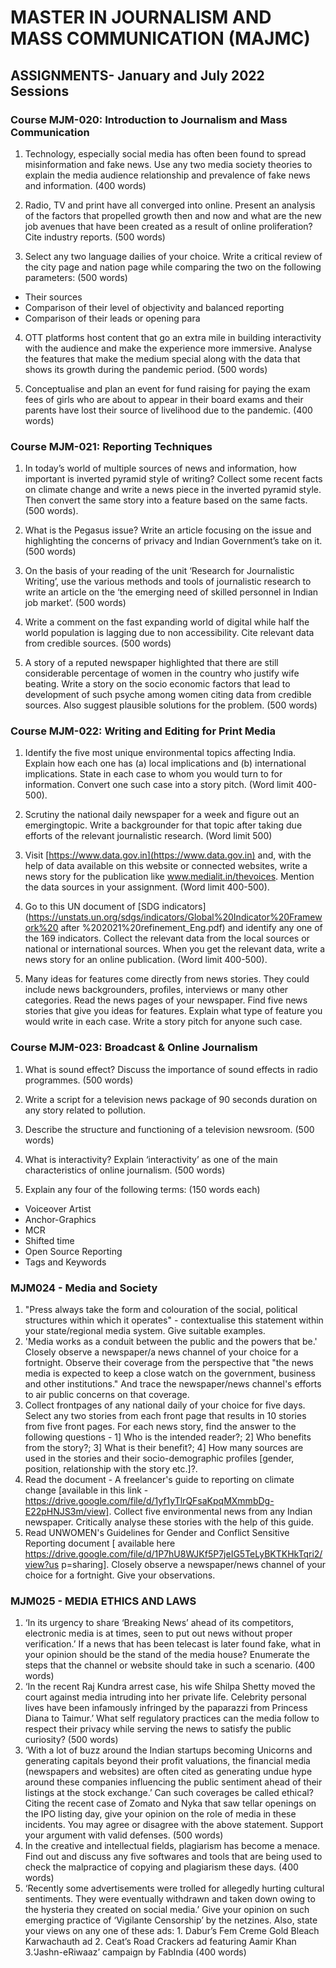 # MASTER IN JOURNALISM AND MASS COMMUNICATION (MAJMC)

## ASSIGNMENTS- January and July 2022 Sessions

### Course MJM-020: Introduction to Journalism and Mass Communication

1. Technology, especially social media has often been found to spread misinformation and fake news. Use any two media society theories to explain the media audience relationship and prevalence of fake news and information. (400 words)

2. Radio, TV and print have all converged into online. Present an analysis of the factors that propelled growth then and now and what are the new job avenues that have been created as a result of online proliferation? Cite industry reports. (500 words)

3. Select any two language dailies of your choice. Write a critical review of the city page and nation page while comparing the two on the following parameters: (500 words)
  + Their sources
  + Comparison of their level of objectivity and balanced reporting
  + Comparison of their leads or opening para

4. OTT platforms host content that go an extra mile in building interactivity with the audience and make the experience more immersive. Analyse the features that make the
medium special along with the data that shows its growth during the pandemic period. (500 words)

5. Conceptualise and plan an event for fund raising for paying the exam fees of girls who are about to appear in their board exams and their parents have lost their source of livelihood due to the pandemic. (400 words)

### Course MJM-021: Reporting Techniques

1. In today’s world of multiple sources of news and information, how important is inverted pyramid style of writing? Collect some recent facts on climate change and write a news piece in the inverted pyramid style. Then convert the same story into a feature based on the same facts. (500 words).

2. What is the Pegasus issue? Write an article focusing on the issue and highlighting the concerns of privacy and Indian Government’s take on it. (500 words)

3. On the basis of your reading of the unit ‘Research for Journalistic Writing’, use the various methods and tools of journalistic research to write an article on the ‘the emerging need of skilled personnel in Indian job market’. (500 words)

4. Write a comment on the fast expanding world of digital while half the world population is lagging due to non accessibility. Cite relevant data from credible sources. (500 words)

5. A story of a reputed newspaper highlighted that there are still considerable percentage of women in the country who justify wife beating. Write a story on the socio economic factors that lead to development of such psyche among women citing data from credible sources. Also suggest plausible solutions for the problem. (500 words)

### Course MJM-022: Writing and Editing for Print Media

1. Identify the five most unique environmental topics affecting India. Explain how each one has (a) local implications and (b) international implications. State in each case to whom you would turn to for information. Convert one such case into a story pitch. (Word limit 400-500).


2. Scrutiny the national daily newspaper for a week and figure out an emergingtopic. Write a backgrounder for that topic after taking due efforts of the relevant journalistic research. (Word limit 500)


3. Visit [https://www.data.gov.in](https://www.data.gov.in) and, with the help of data available on this website or connected websites, write a news story for the publication like www.medialit.in/thevoices. Mention the data sources in your assignment. (Word limit 400-500).


4. Go to this UN document of [SDG indicators](https://unstats.un.org/sdgs/indicators/Global%20Indicator%20Framework%20 after
%202021%20refinement_Eng.pdf) and identify any one of the 169 indicators. Collect the relevant data from the local sources or national or international sources. When you get the relevant data, write a news story for an online publication. (Word limit 400-500).


5. Many ideas for features come directly from news stories. They could include news backgrounders, profiles, interviews or many other categories. Read the news pages of your newspaper. Find five news stories that give you ideas for features. Explain what type of feature you would write in each case. Write a story pitch for anyone such case.


### Course MJM-023: Broadcast &amp; Online Journalism

1. What is sound effect? Discuss the importance of sound effects in radio programmes. (500 words)


2. Write a script for a television news package of 90 seconds duration on any story related to pollution.


3. Describe the structure and functioning of a television newsroom. (500 words)


4. What is interactivity? Explain ‘interactivity’ as one of the main characteristics of online journalism. (500 words)


5. Explain any four of the following terms: (150 words each)
  + Voiceover Artist
  + Anchor-Graphics
  + MCR
  + Shifted time
  + Open Source Reporting
  + Tags and Keywords

### MJM024 - Media and Society

1. &quot;Press always take the form and colouration of the social, political structures within
which it operates&quot; - contextualise this statement within your state/regional media
system. Give suitable examples.
2. &#39;Media works as a conduit between the public and the powers that be.&#39; Closely
observe a newspaper/a news channel of your choice for a fortnight. Observe their
coverage from the perspective that &quot;the news media is expected to keep a close
watch on the government, business and other institutions.&quot; And trace the
newspaper/news channel&#39;s efforts to air public concerns on that coverage.
3. Collect frontpages of any national daily of your choice for five days. Select any two
stories from each front page that results in 10 stories from five front pages. For each news
story, find the answer to the following questions - 1] Who is the intended reader?; 2]
Who benefits from the story?; 3] What is their benefit?; 4] How many sources are used in
the stories and their socio-demographic profiles [gender, position, relationship with the
story etc.]?.
4. Read the document - A freelancer&#39;s guide to reporting on climate change [available
in this link -
https://drive.google.com/file/d/1yf1yTlrQFsaKpqMXmmbDg-E22pHNJS3m/view].
Collect five environmental news from any Indian newspaper. Critically analyse these
stories with the help of this guide.
5. Read UNWOMEN&#39;s Guidelines for Gender and Conflict Sensitive Reporting
document [ available here
https://drive.google.com/file/d/1P7hU8WJKf5P7jeIG5TeLyBKTKHkTqri2/view?us
p=sharing]. Closely observe a newspaper/news channel of your choice for a fortnight.
Give your observations.

### MJM025 - MEDIA ETHICS AND LAWS

1. ‘In its urgency to share ‘Breaking News’ ahead of its competitors, electronic media is at
times, seen to put out news without proper verification.’ If a news that has been telecast is
later found fake, what in your opinion should be the stand of the media house? Enumerate
the steps that the channel or website should take in such a scenario. (400 words)
2. ‘In the recent Raj Kundra arrest case, his wife Shilpa Shetty moved the court against
media intruding into her private life. Celebrity personal lives have been infamously
infringed by the paparazzi from Princess Diana to Taimur.’ What self regulatory practices
can the media follow to respect their privacy while serving the news to satisfy the public
curiosity? (500 words)
3. ‘With a lot of buzz around the Indian startups becoming Unicorns and generating capitals
beyond their profit valuations, the financial media (newspapers and websites) are often
cited as generating undue hype around these companies influencing the public sentiment
ahead of their listings at the stock exchange.’ Can such coverages be called ethical?
Citing the recent case of Zomato and Nyka that saw tellar openings on the IPO listing
day, give your opinion on the role of media in these incidents. You may agree or disagree
with the above statement. Support your argument with valid defenses. (500 words)
4. In the creative and intellectual fields, plagiarism has become a menace. Find out and
discuss any five softwares and tools that are being used to check the malpractice of
copying and plagiarism these days. (400 words)
5. ‘Recently some advertisements were trolled for allegedly hurting cultural sentiments.
They were eventually withdrawn and taken down owing to the hysteria they created on
social media.’ Give your opinion on such emerging practice of ‘Vigilante Censorship’ by
the netzines. Also, state your views on any one of these ads: 1. Dabur’s Fem Creme Gold
Bleach Karwachauth ad 2. Ceat’s Road Crackers ad featuring Aamir Khan 3.‘Jashn-eRiwaaz’ campaign by FabIndia (400 words)

